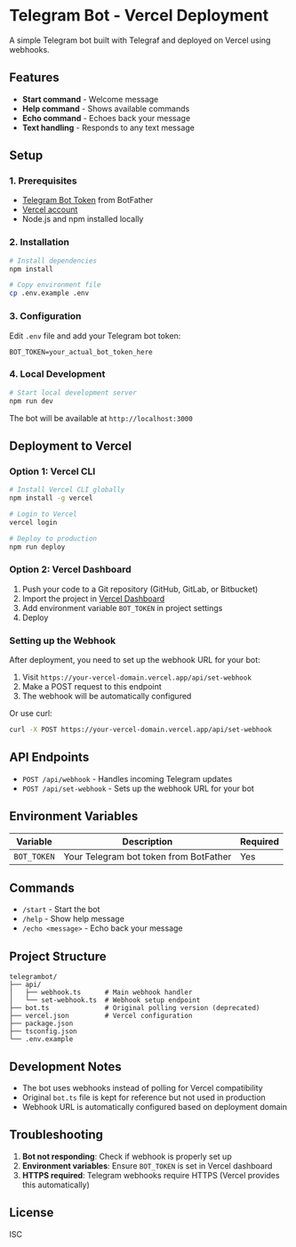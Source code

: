 # Telegram Bot - Vercel Deployment

A simple Telegram bot built with Telegraf and deployed on Vercel using webhooks.

## Features

- **Start command** - Welcome message
- **Help command** - Shows available commands
- **Echo command** - Echoes back your message
- **Text handling** - Responds to any text message

## Setup

### 1. Prerequisites

- [Telegram Bot Token](https://core.telegram.org/bots#6-botfather) from BotFather
- [Vercel account](https://vercel.com)
- Node.js and npm installed locally

### 2. Installation

```bash
# Install dependencies
npm install

# Copy environment file
cp .env.example .env
```

### 3. Configuration

Edit `.env` file and add your Telegram bot token:

```env
BOT_TOKEN=your_actual_bot_token_here
```

### 4. Local Development

```bash
# Start local development server
npm run dev
```

The bot will be available at `http://localhost:3000`

## Deployment to Vercel

### Option 1: Vercel CLI

```bash
# Install Vercel CLI globally
npm install -g vercel

# Login to Vercel
vercel login

# Deploy to production
npm run deploy
```

### Option 2: Vercel Dashboard

1. Push your code to a Git repository (GitHub, GitLab, or Bitbucket)
2. Import the project in [Vercel Dashboard](https://vercel.com/dashboard)
3. Add environment variable `BOT_TOKEN` in project settings
4. Deploy

### Setting up the Webhook

After deployment, you need to set up the webhook URL for your bot:

1. Visit `https://your-vercel-domain.vercel.app/api/set-webhook`
2. Make a POST request to this endpoint
3. The webhook will be automatically configured

Or use curl:

```bash
curl -X POST https://your-vercel-domain.vercel.app/api/set-webhook
```

## API Endpoints

- `POST /api/webhook` - Handles incoming Telegram updates
- `POST /api/set-webhook` - Sets up the webhook URL for your bot

## Environment Variables

| Variable | Description | Required |
|----------|-------------|----------|
| `BOT_TOKEN` | Your Telegram bot token from BotFather | Yes |

## Commands

- `/start` - Start the bot
- `/help` - Show help message
- `/echo <message>` - Echo back your message

## Project Structure

```
telegrambot/
├── api/
│   ├── webhook.ts      # Main webhook handler
│   └── set-webhook.ts  # Webhook setup endpoint
├── bot.ts              # Original polling version (deprecated)
├── vercel.json         # Vercel configuration
├── package.json
├── tsconfig.json
└── .env.example
```

## Development Notes

- The bot uses webhooks instead of polling for Vercel compatibility
- Original `bot.ts` file is kept for reference but not used in production
- Webhook URL is automatically configured based on deployment domain

## Troubleshooting

1. **Bot not responding**: Check if webhook is properly set up
2. **Environment variables**: Ensure `BOT_TOKEN` is set in Vercel dashboard
3. **HTTPS required**: Telegram webhooks require HTTPS (Vercel provides this automatically)

## License

ISC 